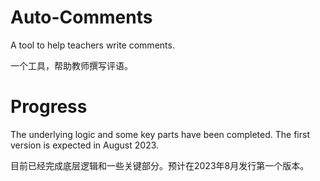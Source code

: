 # Auto-Comments
A tool to help teachers write comments.

一个工具，帮助教师撰写评语。

# Progress
The underlying logic and some key parts have been completed. The first version is expected in August 2023.

目前已经完成底层逻辑和一些关键部分。预计在2023年8月发行第一个版本。
